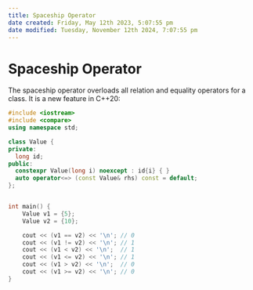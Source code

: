 ```yaml
---
title: Spaceship Operator
date created: Friday, May 12th 2023, 5:07:55 pm
date modified: Tuesday, November 12th 2024, 7:07:55 pm
---
```

# Spaceship Operator

The spaceship operator overloads all relation and equality operators for a class. It is a new feature in C++20:

```cpp
#include <iostream>
#include <compare>
using namespace std;

class Value {
private:
  long id;
public:
  constexpr Value(long i) noexcept : id{i} { }
  auto operator<=> (const Value& rhs) const = default;
};


int main() {
    Value v1 = {5};
    Value v2 = {10};

    cout << (v1 == v2) << '\n'; // 0
    cout << (v1 != v2) << '\n'; // 1
    cout << (v1 < v2) << '\n';  // 1
    cout << (v1 <= v2) << '\n'; // 1
    cout << (v1 > v2) << '\n';  // 0
    cout << (v1 >= v2) << '\n'; // 0
}
```

